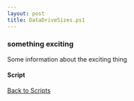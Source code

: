 ```yaml
---
layout: post
title: DataDriveSizes.ps1
---
```


### something exciting

Some information about the exciting thing

#### Script

<script async src="https://gist-it.appspot.com/github.com/BanterBoy/scripts-blog/blob/master/PowerShell/scripts/fileManagement/DataDriveSizes.ps1" crossorigin="anonymous"></script>

<a href="/menu/_pages/scripts.html">Back to Scripts</a>
